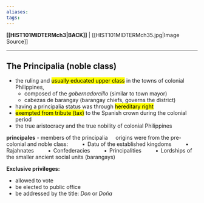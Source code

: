 ```yaml
---
aliases:
tags:
---
```

**[[HIST101MIDTERMch3|BACK]]** | [[HIST101MIDTERMch35.jpg|Image Source]]

---
## The Principalia (noble class)
- the ruling and <mark class="hltr-lightgreen">usually educated upper class</mark> in the towns of colonial Philippines,
	- composed of the *gobernadorcillo* (similar to town mayor)
	- cabezas de barangay (barangay chiefs, governs the district)
- having a principalia status was through <mark class="hltr-lightgreen">hereditary right</mark>
- <mark class="hltr-lightgreen">exempted from tribute (tax)</mark> to the Spanish crown during the colonial period
- the true aristocracy and the true nobility of colonial Philippines

**principales** - members of the principalia
$\quad$origins were from the pre-colonial and noble class:
$\quad$$\quad$▪$\ \,$Datu of the established kingdoms
$\quad$$\quad$▪$\ \,$Rajahnates
$\quad$$\quad$▪$\ \,$Confederacies
$\quad$$\quad$▪$\ \,$Principalities
$\quad$$\quad$▪$\ \,$Lordships of the smaller ancient social units (barangays)

**Exclusive privileges:**
- allowed to vote
- be elected to public office
- be addressed by the title: *Don* or *Doña*